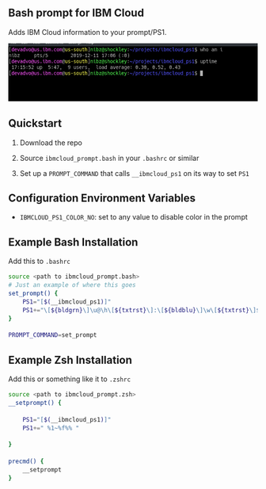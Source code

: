 Bash prompt for IBM Cloud
-------------------------


Adds IBM Cloud information to your prompt/PS1.


![ibmcloud_prompt.png](ibmcloud_prompt.png)


Quickstart
----------


1. Download the repo

2. Source `ibmcloud_prompt.bash` in your `.bashrc` or similar

3. Set up a `PROMPT_COMMAND` that calls `__ibmcloud_ps1` on its way to set `PS1`



Configuration Environment Variables
-----------------------------------


* `IBMCLOUD_PS1_COLOR_NO`: set to any value to disable color in the prompt



Example Bash Installation
--------------------------

Add this to `.bashrc`


```bash
source <path to ibmcloud_prompt.bash>
# Just an example of where this goes
set_prompt() {
    PS1="[$(__ibmcloud_ps1)]"
    PS1+="\[${bldgrn}\]\u@\h\[${txtrst}\]:\[${bldblu}\]\w\[${txtrst}\]$ "
}

PROMPT_COMMAND=set_prompt
```

Example Zsh Installation
------------------------

Add this or something like it to `.zshrc`


```zsh
source <path to ibmcloud_prompt.zsh>
__setprompt() {

    PS1="[$(__ibmcloud_ps1)]"
    PS1+=" %1~%f%% "

}

precmd() {
    __setprompt
}
```
